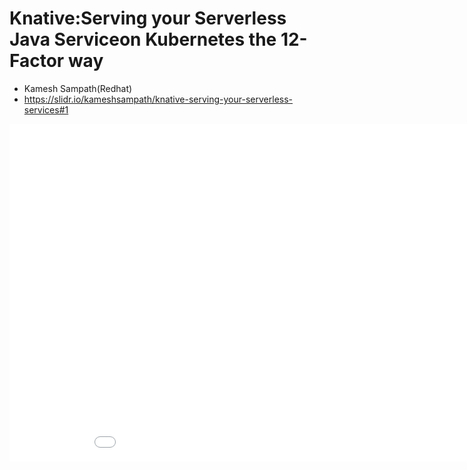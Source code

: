 # Knative:Serving your Serverless Java Serviceon Kubernetes the 12-Factor way

- Kamesh Sampath(Redhat)
- https://slidr.io/kameshsampath/knative-serving-your-serverless-services#1

<iframe src="//slidrio-decks.global.ssl.fastly.net/1472/original.pdf" width="960" height="540" scrolling="no" frameborder="0" webkitallowfullscreen mozallowfullscreen allowfullscreen></iframe>
